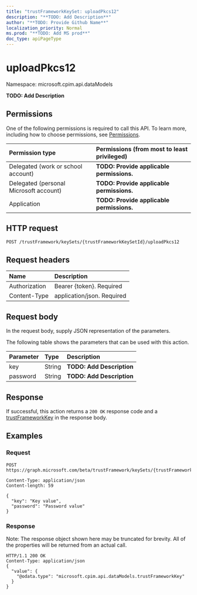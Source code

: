 ```yaml
---
title: "trustFrameworkKeySet: uploadPkcs12"
description: "**TODO: Add Description**"
author: "**TODO: Provide Github Name**"
localization_priority: Normal
ms.prod: "**TODO: Add MS prod**"
doc_type: apiPageType
---
```


# uploadPkcs12

Namespace: microsoft.cpim.api.dataModels

**TODO: Add Description**

## Permissions
One of the following permissions is required to call this API. To learn more, including how to choose permissions, see [Permissions](/concepts/permissions-reference.md).

|Permission type|Permissions (from most to least privileged)|
|:---|:---|
|Delegated (work or school account)|**TODO: Provide applicable permissions.**|
|Delegated (personal Microsoft account)|**TODO: Provide applicable permissions.**|
|Application|**TODO: Provide applicable permissions.**|

## HTTP request
<!-- {
  "blockType": "ignored"
}
-->
``` http
POST /trustFramework/keySets/{trustFrameworkKeySetId}/uploadPkcs12
```

## Request headers
|Name|Description|
|:---|:---|
|Authorization|Bearer {token}. Required|
|Content-Type|application/json. Required|

## Request body
In the request body, supply JSON representation of the parameters.

The following table shows the parameters that can be used with this action.

|Parameter|Type|Description|
|:---|:---|:---|
|key|String|**TODO: Add Description**|
|password|String|**TODO: Add Description**|



## Response
If successful, this action returns a `200 OK` response code and a [trustFrameworkKey](../resources/microsoft.cpim.api.datamodels-trustframeworkkey.md) in the response body.

## Examples

### Request
<!-- {
  "blockType": "request",
  "name": "trustframeworkkeyset_uploadpkcs12"
}
-->
``` http
POST https://graph.microsoft.com/beta/trustFramework/keySets/{trustFrameworkKeySetId}/uploadPkcs12

Content-Type: application/json
Content-length: 59

{
  "key": "Key value",
  "password": "Password value"
}
```

### Response
Note: The response object shown here may be truncated for brevity. All of the properties will be returned from an actual call.
<!-- {
  "blockType": "response",
  "truncated": true,
  "@odata.type": "microsoft.cpim.api.datamodels.trustframeworkkey"
}
-->
``` http
HTTP/1.1 200 OK
Content-Type: application/json
{
  "value": {
    "@odata.type": "microsoft.cpim.api.dataModels.trustFrameworkKey"
  }
}
```


